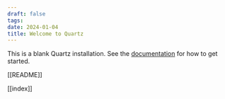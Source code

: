 ```yaml
---
draft: false
tags:
date: 2024-01-04
title: Welcome to Quartz
---
```


This is a blank Quartz installation.
See the [documentation](https://quartz.jzhao.xyz) for how to get started.

[[README]]

[[index]]